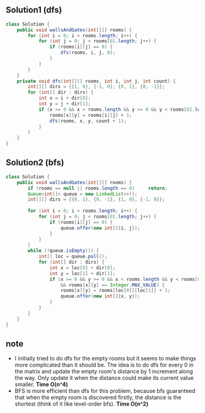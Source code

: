 ## Solution1 (dfs)
``` java
class Solution {
    public void wallsAndGates(int[][] rooms) {
        for (int i = 0; i < rooms.length; i++) {
            for (int j = 0; j < rooms[0].length; j++) {
                if (rooms[i][j] == 0) {
                    dfs(rooms, i, j, 0);
                }
            }
        }
    }
    private void dfs(int[][] rooms, int i, int j, int count) {
        int[][] dirs = {{1, 0}, {-1, 0}, {0, 1}, {0, -1}};
        for (int[] dir : dirs) {
            int x = i + dir[0];
            int y = j + dir[1];
            if (x >= 0 && x < rooms.length && y >= 0 && y < rooms[0].length && rooms[x][y] > count) {
                rooms[x][y] = rooms[i][j] + 1;
                dfs(rooms, x, y, count + 1);
            }
        }
    }
}
```

## Solution2 (bfs)
``` java
class Solution {
    public void wallsAndGates(int[][] rooms) {
        if (rooms == null || rooms.length == 0)     return;
        Queue<int[]> queue = new LinkedList<>();
        int[][] dirs = {{0, 1}, {0, -1}, {1, 0}, {-1, 0}};
        
        for (int i = 0; i < rooms.length; i++) {
            for (int j = 0; j < rooms[0].length; j++) {
                if (rooms[i][j] == 0) {
                    queue.offer(new int[]{i, j});
                }
            }
        }
        while (!queue.isEmpty()) {
            int[] loc = queue.poll();
            for (int[] dir : dirs) {
                int x = loc[0] + dir[0];
                int y = loc[1] + dir[1];
                if (x >= 0 && y >= 0 && x < rooms.length && y < rooms[0].length
                    && rooms[x][y] == Integer.MAX_VALUE) {
                    rooms[x][y] = rooms[loc[0]][loc[1]] + 1;
                    queue.offer(new int[]{x, y});
                }
            }
        }
    }
}
```

## note
* I initially tried to do dfs for the empty rooms but it seems to make things more complicated than it should be. 
The idea is to do dfs for every 0 in the matrix and update the empty room's distance by 1 increment along the way. Only
update it when the distance could make its current value smaller. <strong>Time O(n^4)</strong> 
* BFS is more efficient than dfs for this problem, because bfs guaranteed that when the empty room is 
discovered firstly, the distance is the shortest (think of it like level-order bfs). <strong>Time O(n^2)</strong>
